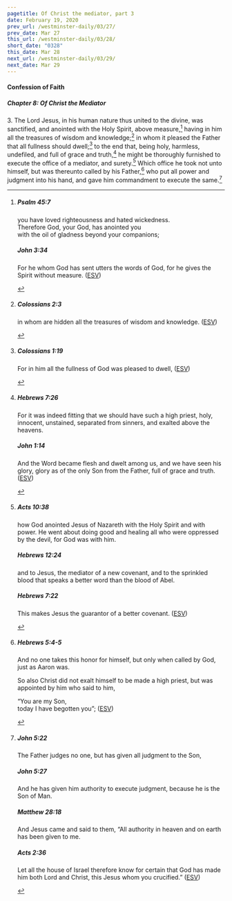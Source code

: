 ```yaml
---
pagetitle: Of Christ the mediator, part 3
date: February 19, 2020
prev_url: /westminster-daily/03/27/
prev_date: Mar 27
this_url: /westminster-daily/03/28/
short_date: "0328"
this_date: Mar 28
next_url: /westminster-daily/03/29/
next_date: Mar 29
---
```


#### Confession of Faith

##### Chapter 8: Of Christ the Mediator

3\. The Lord Jesus, in his human nature thus united to the divine, was sanctified, and anointed with the Holy Spirit, above measure,[^fnref:wcf1] having in him all the treasures of wisdom and knowledge;[^fnref:wcf2] in whom it pleased the Father that all fullness should dwell;[^fnref:wcf3] to the end that, being holy, harmless, undefiled, and full of grace and truth,[^fnref:wcf4] he might be thoroughly furnished to execute the office of a mediator, and surety.[^fnref:wcf5] Which office he took not unto himself, but was thereunto called by his Father,[^fnref:wcf6] who put all power and judgment into his hand, and gave him commandment to execute the same.[^fnref:wcf7]

[^fnref:wcf1]: <div class="esv"><h5>Psalm 45:7</h5> <div class="esv-text"><div class="block-indent"> <p class="line-group" id="p19045007.01-1"><span class="indent"></span>you have loved righteousness and hated wickedness.<br /> Therefore God, your God, has anointed you<br /> <span class="indent"></span>with the oil of gladness beyond your companions;</p> </div> </div><h5>John 3:34</h5> <div class="esv-text"><p id="p43003034.01-2">For he whom God has sent utters the words of God, for he gives the Spirit without measure.  (<a href="http://www.esv.org" class="copyright">ESV</a>)</p> </div> </div>

[^fnref:wcf2]: <div class="esv"><h5>Colossians 2:3</h5> <div class="esv-text"><p id="p51002003.01-1">in whom are hidden all the treasures of wisdom and knowledge.  (<a href="http://www.esv.org" class="copyright">ESV</a>)</p> </div> </div>

[^fnref:wcf3]: <div class="esv"><h5>Colossians 1:19</h5> <div class="esv-text"><p id="p51001019.01-1">For in him all the fullness of God was pleased to dwell,  (<a href="http://www.esv.org" class="copyright">ESV</a>)</p> </div> </div>

[^fnref:wcf4]: <div class="esv"><h5>Hebrews 7:26</h5> <div class="esv-text"><p id="p58007026.01-1">For it was indeed fitting that we should have such a high priest, holy, innocent, unstained, separated from sinners, and exalted above the heavens.</p> </div><h5>John 1:14</h5> <div class="esv-text"><p id="p43001014.01-2">And the Word became flesh and dwelt among us, and we have seen his glory, glory as of the only Son from the Father, full of grace and truth.  (<a href="http://www.esv.org" class="copyright">ESV</a>)</p> </div> </div>

[^fnref:wcf5]: <div class="esv"><h5>Acts 10:38</h5> <div class="esv-text"><p id="p44010038.01-1">how God anointed Jesus of Nazareth with the Holy Spirit and with power. He went about doing good and healing all who were oppressed by the devil, for God was with him.</p> </div><h5>Hebrews 12:24</h5> <div class="esv-text"><p id="p58012024.01-2">and to Jesus, the mediator of a new covenant, and to the sprinkled blood that speaks a better word than the blood of Abel.</p> </div><h5>Hebrews 7:22</h5> <div class="esv-text"><p class="same-paragraph" id="p58007022.01-3">This makes Jesus the guarantor of a better covenant.  (<a href="http://www.esv.org" class="copyright">ESV</a>)</p> </div> </div>

[^fnref:wcf6]: <div class="esv"><h5>Hebrews 5:4-5</h5> <div class="esv-text"><p id="p58005004.01-1">And no one takes this honor for himself, but only when called by God, just as Aaron was.</p>  <p id="p58005005.01-1">So also Christ did not exalt himself to be made a high priest, but was appointed by him who said to him,</p> <div class="block-indent"> <p class="line-group" id="p58005005.23-1">&#8220;You are my Son,<br /> <span class="indent"></span>today I have begotten you&#8221;;  (<a href="http://www.esv.org" class="copyright">ESV</a>)</p> </div> </div> </div>

[^fnref:wcf7]: <div class="esv"><h5>John 5:22</h5> <div class="esv-text"><p id="p43005022.01-1"><span class="woc">The Father judges no one, but has given all judgment to the Son,</span></p> </div><h5>John 5:27</h5> <div class="esv-text"><p id="p43005027.01-2"><span class="woc">And he has given him authority to execute judgment, because he is the Son of Man.</span></p> </div><h5>Matthew 28:18</h5> <div class="esv-text"><p id="p40028018.01-3">And Jesus came and said to them, <span class="woc">&#8220;All authority in heaven and on earth has been given to me.</span></p> </div><h5>Acts 2:36</h5> <div class="esv-text"><p class="same-paragraph" id="p44002036.01-4">Let all the house of Israel therefore know for certain that God has made him both Lord and Christ, this Jesus whom you crucified.&#8221;  (<a href="http://www.esv.org" class="copyright">ESV</a>)</p> </div> </div>

